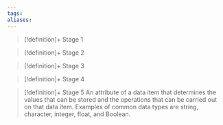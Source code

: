 ```yaml
---
tags:
aliases:
---
```


> [!definition]+ Stage 1
>

> [!definition]+ Stage 2
>

> [!definition]+ Stage 3
>

> [!definition]+ Stage 4
>

> [!definition]+ Stage 5
> An attribute of a data item that determines the values that can be stored and the operations that can be carried out on that data item. Examples of common data types are string, character, integer, float, and Boolean.



